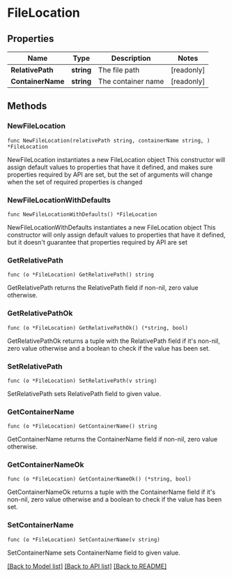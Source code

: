 # FileLocation

## Properties

Name | Type | Description | Notes
------------ | ------------- | ------------- | -------------
**RelativePath** | **string** | The file path | [readonly] 
**ContainerName** | **string** | The container name | [readonly] 

## Methods

### NewFileLocation

`func NewFileLocation(relativePath string, containerName string, ) *FileLocation`

NewFileLocation instantiates a new FileLocation object
This constructor will assign default values to properties that have it defined,
and makes sure properties required by API are set, but the set of arguments
will change when the set of required properties is changed

### NewFileLocationWithDefaults

`func NewFileLocationWithDefaults() *FileLocation`

NewFileLocationWithDefaults instantiates a new FileLocation object
This constructor will only assign default values to properties that have it defined,
but it doesn't guarantee that properties required by API are set

### GetRelativePath

`func (o *FileLocation) GetRelativePath() string`

GetRelativePath returns the RelativePath field if non-nil, zero value otherwise.

### GetRelativePathOk

`func (o *FileLocation) GetRelativePathOk() (*string, bool)`

GetRelativePathOk returns a tuple with the RelativePath field if it's non-nil, zero value otherwise
and a boolean to check if the value has been set.

### SetRelativePath

`func (o *FileLocation) SetRelativePath(v string)`

SetRelativePath sets RelativePath field to given value.


### GetContainerName

`func (o *FileLocation) GetContainerName() string`

GetContainerName returns the ContainerName field if non-nil, zero value otherwise.

### GetContainerNameOk

`func (o *FileLocation) GetContainerNameOk() (*string, bool)`

GetContainerNameOk returns a tuple with the ContainerName field if it's non-nil, zero value otherwise
and a boolean to check if the value has been set.

### SetContainerName

`func (o *FileLocation) SetContainerName(v string)`

SetContainerName sets ContainerName field to given value.



[[Back to Model list]](../README.md#documentation-for-models) [[Back to API list]](../README.md#documentation-for-api-endpoints) [[Back to README]](../README.md)



